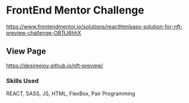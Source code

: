 
# FrontEnd Mentor Challenge

https://www.frontendmentor.io/solutions/reacthtmlsass-solution-for-nft-preview-challenge-OBTtJ6hhX

## View Page

https://desireejoy.github.io/nft-preview/

### Skills Used

REACT, SASS, JS, HTML, FlexBox, Pair Programming

